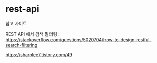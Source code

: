 # rest-api

참고 사이트

REST API 에서 검색 필터링 : https://stackoverflow.com/questions/5020704/how-to-design-restful-search-filtering

https://sharplee7.tistory.com/49

